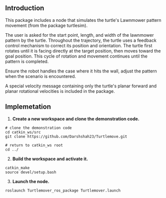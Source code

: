 





## Introduction

This package includes a node that simulates the turtle's Lawnmower pattern movement (from the package turtlesim).

The user is asked for the start point, length, and width of the lawnmower pattern by the turtle. Throughout the trajectory, the turtle uses a feedback control mechanism to correct its position and orientation. The turtle first rotates until it is facing directly at the target position, then moves toward the goal position. This cycle of rotation and movement continues until the pattern is completed.

Ensure the robot handles the case where it hits the wall, adjust the pattern when the scenario is encountered.


A special velocity message containing only the turtle's planar forward and planar rotational velocities is included in the package.

## Implemetation

1. **Create a new workspace and clone the demonstration code.**
```
# clone the demonstration code
cd catkin_ws/src
git clone https://github.com/Darshshah23/Turtlemove.git

# return to catkin_ws root
cd ../ 
```
2. **Build the workspace and activate it.**
```
catkin_make
source devel/setup.bash
```
3. **Launch the node.**
```
roslaunch Turtlemover_ros_package Turtlemover.launch
```



